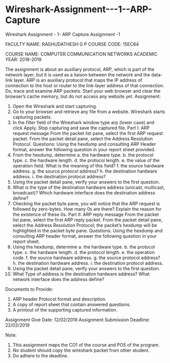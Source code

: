 # Wireshark-Assignment---1--ARP-Capture
Wireshark Assignment - 1- ARP Capture
Assignment -1

FACULTY NAME: RAGHUDATHESH G P      			                 COURSE CODE: 15EC64 
 
COURSE NAME: COMPUTER COMMUNICATION NETWORKS              ACADEMIC YEAR: 2018-2019

The assignment is about an auxiliary protocol, ARP, which is part of the network layer, but it is used as a liaison between the network and the data-link layer. ARP is an auxiliary protocol that maps the IP address of connection to the host or router to the link-layer address of that connection. Do, trace and examine ARP packets.
Start your web browser and clear the browser’s cache memory, but do not access
any website yet.
Assignment:
1.	Open the Wireshark and start capturing. 
2.	Go to your browser and retrieve any file from a website. Wireshark starts capturing packets. 
3.	In the filter field of the Wireshark window type arp (lower case) and click Apply. Stop capturing and save the captured file. 
Part I: ARP request message
From the packet list pane, select the first ARP request packet. From the packet detail
pane, select the Address Resolution Protocol.   Questions:
Using the hexdump and consulting ARP Header format, answer the following question in your report sheet provided.
1. From the hexdump, determine
a. the hardware type.
b. the protocol type.
c. the hardware length.
d. the protocol length.
e. the value of the operation field. What is the meaning of this field?
f. the source hardware address.
g. the source protocol address? 
h. the destination hardware address.
i. the destination protocol address?
2. Using the packet detail pane, verify your answers to the first question.
3. What is the type of the destination hardware address (unicast, multicast, broadcast)? Which hardware interface does the destination address define?
4. Checking the packet byte pane, you will notice that the ARP request is followed by
zero-bytes. How many 0s are there? Explain the reason for the existence of these
0s.  Part II: ARP reply message
From the packet list pane, select the first ARP reply packet. From the packet detail
pane, select the Address Resolution Protocol; the packet’s hexdump will be highlighted
in the packet byte pane. 
Questions:
Using the hexdump and consulting ARP header format, answer the following
question in your report sheet. 
1. Using the hexdump, determine
a. the hardware type.
b. the protocol type.
c. the hardware length.
d. the protocol length.
e. the operation code.
f. the source hardware address.
g. the source protocol address? 
h. the destination hardware address.
i. the destination protocol address.
2. Using the packet detail pane, verify your answers to the first question.
3. What Type of address is the destination hardware address? What network interface
does the address define?

Documents to Provide:
1. ARP header Protocol format and description.
2. A copy of  report sheet that contain answered questions.
3. A printout of the supporting captured information.

Assignment Give Date: 12/02/2019
Assignment Submission Deadline: 22/02/2019

Note:
1.	This assignment maps the CO1 of the course and PO5 of the program.
2.	No student should copy the wireshark packet from other student.
3.	Do adhere to the deadline.
